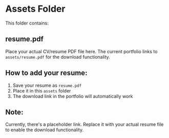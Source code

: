 # Assets Folder

This folder contains:

## resume.pdf
Place your actual CV/resume PDF file here. The current portfolio links to `assets/resume.pdf` for the download functionality.

## How to add your resume:
1. Save your resume as `resume.pdf`
2. Place it in this `assets` folder
3. The download link in the portfolio will automatically work

## Note:
Currently, there's a placeholder link. Replace it with your actual resume file to enable the download functionality.